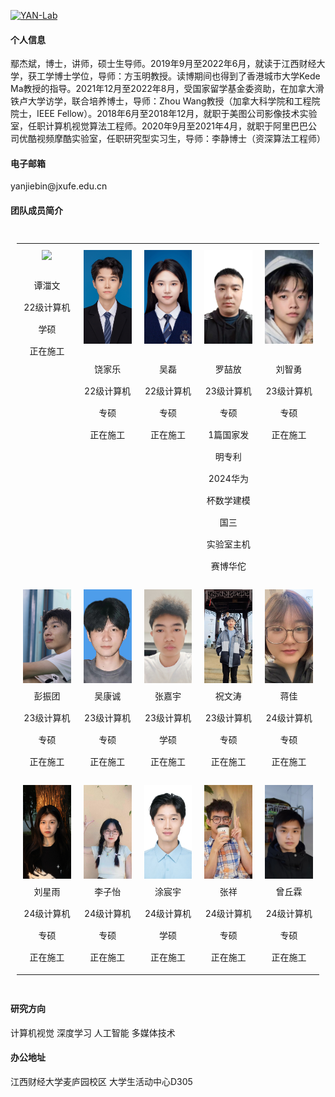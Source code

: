 [![YAN-Lab](https://img.shields.io/badge/jxufeai-github-blue?logo=github)](https://github.com/jxufeai)

#### 个人信息
鄢杰斌，博士，讲师，硕士生导师。2019年9月至2022年6月，就读于江西财经大学，获工学博士学位，导师：方玉明教授。读博期间也得到了香港城市大学Kede Ma教授的指导。2021年12月至2022年8月，受国家留学基金委资助，在加拿大滑铁卢大学访学，联合培养博士，导师：Zhou Wang教授（加拿大科学院和工程院院士，IEEE Fellow）。2018年6月至2018年12月，就职于美图公司影像技术实验室，任职计算机视觉算法工程师。2020年9月至2021年4月，就职于阿里巴巴公司优酷视频摩酷实验室，任职研究型实习生，导师：李静博士（资深算法工程师）

#### 电子邮箱
yanjiebin\@jxufe.edu.cn

#### 团队成员简介

<div style="overflow-x:auto; padding: 10px;">
<table style="width: 100%; table-layout: auto; border-spacing: 15px;">
  <!-- 第一行 -->
  <tr>
  <td style="text-align:center; padding: 10px; width: 20%; vertical-align: top;">
    <img src="https://raw.githubusercontent.com/JXUFEAI/JXUFEAI.github.io/main/images/TZW.jpg" height="150" style="object-fit:cover; width:auto;"><br>
    <span style="line-height: 2.5; font-size: 14px; display: inline-block; margin-top: 20px;">
      谭湽文 <br> 22级计算机学硕 <br> 正在施工
    </span>
  </td>
  <td style="text-align:center; padding: 10px; width: 20%; vertical-align: top;">
    <img src="https://raw.githubusercontent.com/JXUFEAI/JXUFEAI.github.io/main/images/RJL.png" height="150" style="object-fit:cover; width:auto;"><br>
    <span style="line-height: 2.5; font-size: 14px; display: inline-block; margin-top: 20px;">
      饶家乐 <br> 22级计算机专硕 <br> 正在施工
    </span>
  </td>
  <td style="text-align:center; padding: 10px; width: 20%; vertical-align: top;">
    <img src="https://raw.githubusercontent.com/JXUFEAI/JXUFEAI.github.io/main/images/WL.jpg" height="150" style="object-fit:cover; width:auto;"><br>
    <span style="line-height: 2.5; font-size: 14px; display: inline-block; margin-top: 20px;">
      吴磊 <br> 22级计算机专硕 <br> 正在施工
    </span>
  </td>
  <td style="text-align:center; padding: 10px; width: 20%; vertical-align: top;">
    <img src="https://raw.githubusercontent.com/JXUFEAI/JXUFEAI.github.io/main/images/LZF.jpg" height="150" style="object-fit:cover; width:auto;"><br>
    <span style="line-height: 2.5; font-size: 14px; display: inline-block; margin-top: 20px;">
      罗喆放 <br> 23级计算机专硕 <br> 1篇国家发明专利 <br> 2024华为杯数学建模国三 <br> 实验室主机赛博华佗
    </span>
  </td>
  <td style="text-align:center; padding: 10px; width: 20%; vertical-align: top;">
    <img src="https://raw.githubusercontent.com/JXUFEAI/JXUFEAI.github.io/main/images/LZY.jpg" height="150" style="object-fit:cover; width:auto;"><br>
    <span style="line-height: 2.5; font-size: 14px; display: inline-block; margin-top: 20px;">
      刘智勇 <br> 23级计算机专硕 <br> 正在施工
    </span>
  </td>
</tr>

  
  <!-- 第二行 -->
  <tr>
    <td style="text-align:center; padding: 10px; width: 20%;"><img src="https://raw.githubusercontent.com/JXUFEAI/JXUFEAI.github.io/main/images/PZT.jpg" height="150" style="object-fit:cover; width:auto;"><br>
    <span style="line-height: 2.5; font-size: 14px;">彭振团 <br> 23级计算机专硕 <br> 正在施工</span></td>
    <td style="text-align:center; padding: 10px; width: 20%;"><img src="https://raw.githubusercontent.com/JXUFEAI/JXUFEAI.github.io/main/images/WKC.jpg" height="150" style="object-fit:cover; width:auto;"><br>
    <span style="line-height: 2.5; font-size: 14px;">吴康诚 <br> 23级计算机专硕 <br> 正在施工</span></td>
	<td style="text-align:center; padding: 10px; width: 20%;"><img src="https://raw.githubusercontent.com/JXUFEAI/JXUFEAI.github.io/main/images/ZJY.jpg" height="150" style="object-fit:cover; width:auto;"><br>
    <span style="line-height: 2.5; font-size: 14px;">张嘉宇 <br> 23级计算机学硕 <br> 正在施工</span></td>
    <td style="text-align:center; padding: 10px; width: 20%;"><img src="https://raw.githubusercontent.com/JXUFEAI/JXUFEAI.github.io/main/images/ZWT.jpg" height="150" style="object-fit:cover; width:auto;"><br>
    <span style="line-height: 2.5; font-size: 14px;">祝文涛 <br> 23级计算机专硕 <br> 正在施工</span></td>
    <td style="text-align:center; padding: 10px; width: 20%;"><img src="https://raw.githubusercontent.com/JXUFEAI/JXUFEAI.github.io/main/images/JJ.jpg" height="150" style="object-fit:cover; width:auto;"><br>
    <span style="line-height: 2.5; font-size: 14px;">蒋佳 <br> 24级计算机专硕 <br> 正在施工</span></td>	
  </tr>
    <!-- 第三行 -->
  <tr>
    <td style="text-align:center; padding: 10px; width: 20%;"><img src="https://raw.githubusercontent.com/JXUFEAI/JXUFEAI.github.io/main/images/LXY.jpg" height="150" style="object-fit:cover; width:auto;"><br>
    <span style="line-height: 2.5; font-size: 14px;">刘星雨 <br> 24级计算机专硕 <br> 正在施工</span></td>
    <td style="text-align:center; padding: 10px; width: 20%;"><img src="https://raw.githubusercontent.com/JXUFEAI/JXUFEAI.github.io/main/images/LZY2.jpg" height="150" style="object-fit:cover; width:auto;"><br>
    <span style="line-height: 2.5; font-size: 14px;">李子怡 <br> 24级计算机专硕 <br> 正在施工</span></td>
    <td style="text-align:center; padding: 10px; width: 20%;"><img src="https://raw.githubusercontent.com/JXUFEAI/JXUFEAI.github.io/main/images/TCY.jpg" height="150" style="object-fit:cover; width:auto;"><br>
    <span style="line-height: 2.5; font-size: 14px;">涂宸宇 <br> 24级计算机学硕 <br> 正在施工</span></td>
	<td style="text-align:center; padding: 10px; width: 20%;"><img src="https://raw.githubusercontent.com/JXUFEAI/JXUFEAI.github.io/main/images/ZX.jpg" height="150" style="object-fit:cover; width:auto;"><br>
    <span style="line-height: 2.5; font-size: 14px;">张祥 <br> 24级计算机专硕 <br> 正在施工</span></td>
    <td style="text-align:center; padding: 10px; width: 20%;"><img src="https://raw.githubusercontent.com/JXUFEAI/JXUFEAI.github.io/main/images/ZQL.jpg" height="150" style="object-fit:cover; width:auto;"><br>
    <span style="line-height: 2.5; font-size: 14px;">曾丘霖 <br> 24级计算机专硕 <br> 正在施工</span></td>

	
	
  

</table>
</div>

#### 研究方向
计算机视觉 深度学习 人工智能 多媒体技术

#### 办公地址
江西财经大学麦庐园校区 大学生活动中心D305
